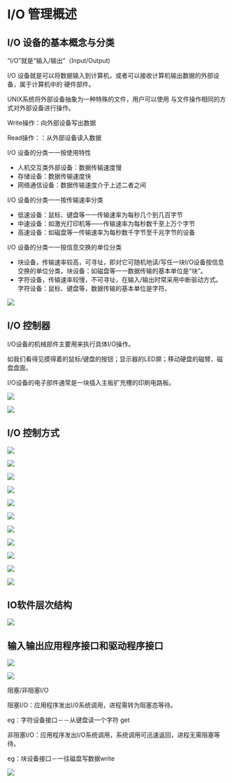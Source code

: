 # I/O 管理概述

<!-- toc -->

## I/O 设备的基本概念与分类

“l/O”就是“输入/输出”（Input/Output)

I/O 设备就是可以将数据输入到计算机，或者可以接收计算机输出数据的外部设备，属于计算机中的
硬件部件。

UNIX系统将外部设备抽象为一种特殊的文件，用户可以使用
与文件操作相同的方式对外部设备进行操作。

Write操作：向外部设备写出数据

Read操作：：从外部设备读入数据

I/O 设备的分类一一按使用特性

- 人机交互类外部设备：数据传输速度慢
- 存储设备：数据传输速度快
- 网络通信设备：数据传输速度介于上述二者之间

I/O 设备的分类一一按传输速率分类

- 低速设备：鼠标、键盘等一一传输速率为每秒几个到几百字节
- 中速设备：如激光打印机等——传输速率为每秒数千至上万个字节
- 高速设备：如磁盘等一传输速率为每秒数千字节至千兆字节的设备

I/O 设备的分类一一按信息交换的单位分类

- 块设备，传输速率较高，可寻址，即对它可随机地读/写任一块I/O设备按信息交换的单位分类，块设备：如磁盘等一一数据传输的基本单位是“块”。
- 字符设备，传输速率较慢，不可寻址，在输入/输出时常采用中断驱动方式。字符设备：鼠标、键盘等，数据传输的基本单位是字符。


![](https://cdn.jsdelivr.net/gh/Rosefinch-Midsummer/MyImagesHost03/img/20240523160637.png)

## I/O 控制器

I/O设备的机械部件主要用来执行具体I/O操作。

如我们看得见摸得着的鼠标/键盘的按钮；显示器的LED屏；移动硬盘的磁臂、磁盘盘面。

I/O设备的电子部件通常是一块插入主板扩充槽的印刷电路板。

![](https://cdn.jsdelivr.net/gh/Rosefinch-Midsummer/MyImagesHost03/img/20240523161411.png)


![](https://cdn.jsdelivr.net/gh/Rosefinch-Midsummer/MyImagesHost03/img/20240523162802.png)

## I/O 控制方式

![](https://cdn.jsdelivr.net/gh/Rosefinch-Midsummer/MyImagesHost03/img/20240523164758.png)

![](https://cdn.jsdelivr.net/gh/Rosefinch-Midsummer/MyImagesHost03/img/20240523165013.png)

![](https://cdn.jsdelivr.net/gh/Rosefinch-Midsummer/MyImagesHost03/img/20240523165432.png)

![](https://cdn.jsdelivr.net/gh/Rosefinch-Midsummer/MyImagesHost03/img/20240523165703.png)

![](https://cdn.jsdelivr.net/gh/Rosefinch-Midsummer/MyImagesHost03/img/20240523165928.png)

![](https://cdn.jsdelivr.net/gh/Rosefinch-Midsummer/MyImagesHost03/img/20240523170143.png)

![](https://cdn.jsdelivr.net/gh/Rosefinch-Midsummer/MyImagesHost03/img/20240523170425.png)

![](https://cdn.jsdelivr.net/gh/Rosefinch-Midsummer/MyImagesHost03/img/20240523170553.png)


![](https://cdn.jsdelivr.net/gh/Rosefinch-Midsummer/MyImagesHost03/img/20240523173359.png)

![](https://cdn.jsdelivr.net/gh/Rosefinch-Midsummer/MyImagesHost03/img/20240523173613.png)

![](https://cdn.jsdelivr.net/gh/Rosefinch-Midsummer/MyImagesHost03/img/20240523173840.png)

## IO软件层次结构

![](https://cdn.jsdelivr.net/gh/Rosefinch-Midsummer/MyImagesHost03/img/20240523175043.png)

## 输入输出应用程序接口和驱动程序接口


![](https://cdn.jsdelivr.net/gh/Rosefinch-Midsummer/MyImagesHost03/img/20240523180016.png)

![](https://cdn.jsdelivr.net/gh/Rosefinch-Midsummer/MyImagesHost03/img/20240523180046.png)


阻塞/非阻塞I/O

阻塞I/O：应用程序发出I/0系统调用，进程需转为阻塞态等待。

eg：字符设备接口－－从键盘读一个字符 get

非阻塞I/O：应用程序发出I/O系统调用，系统调用可迅速返回，进程无需阻塞等待。

eg：块设备接口－一往磁盘写数据write

![](https://cdn.jsdelivr.net/gh/Rosefinch-Midsummer/MyImagesHost03/img/20240523180527.png)